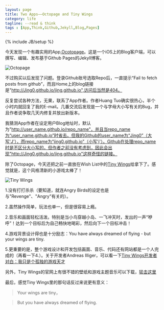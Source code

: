 ```yaml
---
layout: page
title: Two Apps——Octopage and Tiny Wings
category: life
tagline: --read & think
tags : [App,Think,Github,Jekyll,Blog,Pages]
---
```

{% include JB/setup %}

今天发现一个有趣实用的App,[Ocotopage](https://itunes.apple.com/cn/app/octopage-blogging-jekyll-markdown/id649843345?mt=8)。这是一个iOS上的Blog客户端，可以撰写、编辑、发布基于Github Pages的Jekyll博客。

![Octopage](http://pic.yupoo.com/jok3r/DwSE8clZ/medish.jpg)

不过购买以后发现了问题。登录Github账号选取Repo后，一直提示“Fail to fetch posts from github”，而且Home上的blog链接是"http://Jing0.github.io/jing.github.io",访问后当然是404。

反复尝试各种方法，无果，联系了App作者。作者Huang Tuo确实很热心，半个小时内就回复了我的E-mail。几番交流后发现是一个与字母大小写有关的Bug，并且作者说争取几天内修复并放出新版本。

我猜测App作者在设定用户Blog地址时，默认为"http://user_name.github.io/repo_name"，并且当repo_name为“user_name.github.io”时省去。但我的Github的user_name为“Jing0”（大写'J'），而repo_name为“jing0.github.io”（小写'j'）。Github在处理repo_name时是不区分大小写的，但作者之前没有考虑到，因此会出现"http://Jing0.github.io/jing.github.io"这样奇怪的链接。

除了Octopage，今天还把之前一直放在Wish List中的[Tiny Wings](https://itunes.apple.com/cn/app/tiny-wings/id417817520?mt=8)给拿下了。感觉就是，这个风格清新的小游戏太棒了！

![Tiny Wings](http://pic.yupoo.com/jok3r/DwSC86xv/medish.jpg)

1.没有打打杀杀（要知道，就连Angry Birds的设定也是与"Revenge"、"Angry"有关的）。

2.虽然操作简单，玩法也单一，但是很容易上瘾。

2.音乐和画面轻松活泼。特别是当小鸟穿越小岛、一飞冲天时，发出的一声“咿呼”！达到一个目标后为自己畅快地喝彩，然后向下一个目标冲击！

4.游戏背景设计得也是十分励志：You have always dreamed of flying - but your wings are tiny.

5.更重要的是，整个游戏设计和开发包括画面、音乐、代码还有网站都是一个人完成的（再看一下4.）。关于开发者Andreas Illiger，可以看一下[Tiny Wings开发者对白：我只是个孤独的游戏天才](http://www.csdn.net/article/2012-05-14/2805564)

另外，Tiny Wings的官网上有很不错的壁纸和游戏主题音乐可以下载，[猛击这里](http://www.andreasilliger.com/)

最后，感觉Tiny Wings里的那句话反过来说更有意义：

>Your wings are tiny，

>But you have always dreamed of flying.